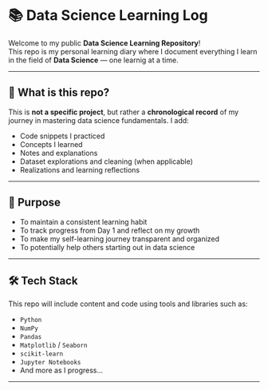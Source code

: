 # 📚 Data Science Learning Log

Welcome to my public **Data Science Learning Repository**!  
This repo is my personal learning diary where I document everything I learn in the field of **Data Science** — one learnig at a time.

---

## 📌 What is this repo?

This is **not a specific project**, but rather a **chronological record** of my journey in mastering data science fundamentals.  I add:

- Code snippets I practiced
- Concepts I learned
- Notes and explanations
- Dataset explorations and cleaning (when applicable)
- Realizations and learning reflections

---

## 🎯 Purpose

- To maintain a consistent learning habit  
- To track progress from Day 1 and reflect on my growth  
- To make my self-learning journey transparent and organized  
- To potentially help others starting out in data science  

---

## 🛠️ Tech Stack

This repo will include content and code using tools and libraries such as:

- `Python`
- `NumPy`
- `Pandas`
- `Matplotlib` / `Seaborn`
- `scikit-learn`
- `Jupyter Notebooks`
- And more as I progress...

----


